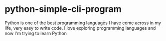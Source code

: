 # python-simple-cli-program
Python is one of the best programming languages I have come across in my life, very easy to write code. I love exploring programming languages and now I'm trying to learn Python
